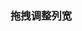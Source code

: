 ### 拖拽调整列宽

<code src='./ResizeColumn.tsx' desc='给某一列设置属性 resizable 为 true，可以拖拽调整该列的宽度，需开启 border 属性。'></code>
